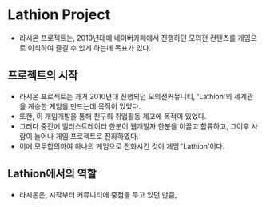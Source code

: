 # Lathion Project
- 라시온 프로젝트는, 2010년대에 네이버카페에서 진행하던 모의전 컨텐츠를 게임으로 이식하여 즐길 수 있게 하는데 목표가 있다.

## 프로젝트의 시작
- 라시온 프로젝트는 과거 2010년대 진행되던 모의전커뮤니티, 'Lathion'의 세계관을 계승한 게임을 만드는데 목적이 있었다.
- 또한, 이 개임개발을 통해 친구의 취업활동 제고에 목적이 있었다.
- 그러다 중간에 일러스트레이터 한분이 웹개발자 한분을 이끌고 합류하고, 그이후 사람이 늘어나 게임 프로젝트로 진화하였다.
- 이에 모두합의하여 하나의 게임으로 진화시킨 것이 게임 'Lathion'이다.

## Lathion에서의 역할 
- 라시온은, 시작부터 커뮤니티에 중점을 두고 있던 만큼, 
